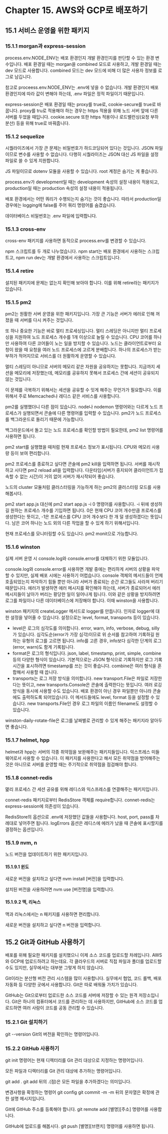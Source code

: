 # Chapter 15. AWS와 GCP로 배포하기

## 15.1 서비스 운영을 위한 패키지

### 15.1.1 morgan과 express-session

process.env.NODE_ENV는 배포 환경인지 개발 환경인지를 판단할 수 있는 환경 변수입니다.
배포 환경일 때는 morgan을 combined 모드로 사용하고, 개발 환경일 때는 dev 모드로 사용합니다.
combined 모드는 dev 모드에 비해 더 많은 사용자 정보를 로그로 남깁니다.

참고로 proceess.env.NODE_ENV는 .env에 넣을 수 없습니다.
개발 환경인지 배포 환경인지에 따라 값이 변해야 하는데, .env 파일은 정적 파일이기 때문입니다.

express-session은 배포 환경일 때는 proxy를 true로, cookie-secure를 true로 바꿉니다.
proxy를 tru로 적용해야 하는 경우는 https 적용을 위해 노드 서버 앞에 다른 서버를 두었을 때입니다.
cookie.secure 또한 https 적용이나 로드밸런싱(요청 부하 분산) 등을 위해 true로 바꿔줍니다.

### 15.1.2 sequelize

시퀄라이즈에서 가장 큰 문제는 비밀번호가 하드코딩되어 있다는 것입니다.
JSON 파일이므로 변수를 사용할 수 없습니다.
다행히 시퀄라이즈는 JSON 대신 JS 파일을 설정 파일로 쓸 수 있게 지원합니다.

JS 파일이므로 dotenv 모듈을 사용할 수 있습니다.
root 계정은 숨기는 게 좋습니다.

process.env가 development일 때는 development 속성의 설정 내용이 적용되고, production일 때는 production 속성의 설정 내용이 적용됩니다.

배포 환경에서는 어떤 쿼리가 수행되는지 숨기는 것이 좋습니다.
따라서 production일 경우에는 logging에 false를 주어 쿼리 명령어를 숨겼습니다.

데이터베이스 비밀번호는 .env 파일에 입력합니다.

### 15.1.3 cross-env

cross-env 패키지를 사용하면 동적으로 process.env를 변경할 수 있습니다.

npm 스크립트를 두 개로 나누었습니다.
npm start는 배포 환경에서 사용하는 스크립트고, npm run dev는 개발 환경에서 사용하는 스크립트입니다.

### 15.1.4 retire

설치된 패키지에 문제는 없는지 확인해 보아야 합니다.
이를 위해 retire라는 패키지가 있습니다.

### 15.1.5 pm2

pm2는 원활한 서버 운영을 위한 패키지입니다.
가장 큰 기능은 서버가 에러로 인해 꺼졌을 때 서버를 다시 켜주는 것입니다.

또 하나 중요한 기능은 바로 멀티 프로세싱입니다.
멀티 스레딩은 아니지만 멀티 프로세싱을 지원하여 노드 프로세스 개수를 1개 이상으로 늘릴 수 있습니다.
CPU 코어를 하나만 사용하여 다른 코어들이 노는 일을 방지할 수 있습니다.
노드는 클라이언트로부터 요청이 왔을 때 요청을 여러 노드 프로세스에 고르게 분배합니다.
하나의 프로세스가 받는 부하가 적어지므로 서비스를 더 원활하게 운영할 수 있습니다.

멀티 스레딩이 아니므로 서버의 메모리 같은 자원을 공유하지는 못합니다.
지금까지 세션을 메모리에 저장했는데, 메모리를 공유하지 못해서 프로세스 간에 세션이 공유되지 않는 것입니다.

이 문제를 극복하기 위해서는 세션을 공유할 수 잇게 해주는 무언가가 필요합니다.
이를 위해서 주로 Memcached나 레디스 같은 서비스를 사용합니다.

pm2를 실행했더니 다른 점이 있습니다.
node나 nodemon 명령어와는 다르게 노드 프로세스가 실행되면서 콘솔에 다른 명령어를 입력할 수 있습니다.
pm2가 노드 프로세스를 백그라운드로 돌리기 때문에 가능합니다.

백그라운드에서 돌고 있는 노드 프로세스를 확인할 방법이 필요한데, pm2 list 명령어를 사용하면 됩니다.

pm2 start를 실행했을 때처럼 현재 프로세스 정보가 표시됩니다.
CPU와 메모리 사용량 등이 보여 편리합니다.

pm2 프로세스를 종료하고 싶다면 콘솔에 pm2 kill을 입력하면 됩니다.
서버를 재시작하고 시다면 pm2 reload all을 입력합니다.
다운타임(서버가 중지되어 클라이언트가 접속할 수 없는 시간)이 거의 없어 서버가 재시작되어 좋습니다.

노드의 cluster 모듈처럼 클러스터링을 가능하게 하는 pm2의 클러스터링 모드를 사용해봅시다.

pm2 start app.js 대신에 pm2 start app.js -i 0 명령어를 사용합니다.
-i 뒤에 생성하길 원하는 프로세스 개수를 기입하면 됩니다.
0은 현재 CPU 코어 개수만큼 프로세스를 생성한다는 뜻이고, -1은 프로세스를 CPU 코어 개수보다 한 개 덜 생성하겠다는 뜻입니다.
남은 코어 하나는 노드 외의 다른 작업을 할 수 있게 하기 위해서입니다.

현재 프로세스를 모니터링할 수도 있습니다.
pm2 monit으로 가능합니다.

### 15.1.6 winston

실제 서버 운영 시 console.log와 console.error를 대체하기 위한 모듈입니다.

console.log와 console.error를 사용하면 개발 중에는 편리하게 서버의 상황을 파악할 수 있지만, 실제 배포 시에는 사용하기 어렵습니다.
console 객체의 메서드들이 언제 호출되었는지 파악하기 힘들 뿐만 아니라 서버가 종료되는 순간 로그들도 사라져 버리기 때문입니다.
에러가 발생하면 에러 메시지를 확인해야 하는데, 서버가 종료되어서 에러 메시지들이 날아가 버리는 황당한 일이 일어나게 됩니다.
이와 같은 상황을 방지하려면 로그를 파일이나 다른 데이터베이스에 저장해야 합니다.
이때 winston을 사용합니다.

winston 패키지의 createLogger 메서드로 logger를 만듭니다.
인자로 logger에 대한 설정을 넣어줄 수 있습니다.
설정으로는 level, format, transports 등이 있습니다.

- level은 로그의 심각도를 의미합니다. error, warn, info, verbose, debug, silly가 있습니다.
  심각도순(error가 가장 심각)이므로 위 순서를 참고하여 기록하길 원하는 유형의 로그를 고르면 됩니다.
  info를 고른 경우, info보다 심각한 단계의 로그(error, warn)도 함게 기록됩니다.
- format은 로그의 형식입니다.
  json, label, timestamp, print, simple, combine 등의 다양한 형식이 있습니다.
  기본적으로는 JSON 형식으로 기록하지만 로그 기록 시간을 표시하려면 timestamp를 쓰는 것이 좋습니다.
  combine은 여러 형식을 혼합해서 사용할 때 씁니다.
- transports는 로그 저장 방식을 의미합니다.
  new transport.File은 파일로 저장한다는 뜻이고, new transports.Console은 콘솔에 출력한다는 뜻입니다.
  여러 로깅 방식을 동시에 사용할 수도 있습니다.
  배포 환경이 아닌 경우 파일뿐만 아니라 콘솔에도 출력하도록 되어있습니다.
  이 메서드들에도 level, format 등을 설정할 수 있습니다.
  new transports.File인 경우 로그 파일의 이름인 filename도 설정할 수 있습니다.

winston-daily-rotate-file은 로그를 날짜별로 관리할 수 있게 해주는 패키지라 알아두면 좋습니다.

### 15.1.7 helmet, hpp

helmet과 hpp는 서버의 각종 취약점을 보완해주는 패키지들입니다.
익스프레스 미들웨어로서 사용할 수 있습니다.
이 패키지를 사용한다고 해서 모든 취약점을 방어해주는 것은 아니므로 서버를 운영할 때는 주기적으로 취약점을 점검해야 합니다.

### 15.1.8 connet-redis

멅리 프로세스 간 세션 공유를 위해 레디스와 익스프레스를 연결해주는 패키지입니다.

connet-redis 패키지로부터 RedisStore 객체를 require합니다.
connet-redis는 express-session에 의존성이 있습니다.

RedisStore의 옵션으로 .env에 저장했던 값들을 사용합니다.
host, port, pass를 차례대로 넣어주면 됩니다.
logErrors 옵션은 레디스에 에러가 났을 때 콘솔에 표시할지를 결정하는 옵션입니다.

### 15.1.9 nvm, n

노드 버전을 업데이트하기 위한 패키지입니다.

#### 15.1.9.1 윈도

새로운 버전을 설치하고 싶다면 nvm install [버전]을 입력합니다.

설치된 버전을 사용하려면 nvm use [버전명]을 입력합니다.

#### 15.1.9.2 맥, 리눅스

맥과 리눅스에서는 n 패키지를 사용하면 편리합니다.

새로운 버전을 설치하고 싶다면 n 버전을 입력합니다.

## 15.2 Git과 GitHub 사용하기

배포를 위해 필요한 패키지를 설치했으니 이제 소스 코드를 업로드할 차례입니다.
AWS와 GCP에 업로드하려고 하는데요.
각 클라우드의 서버로 직접 파일과 폴더를 업로드할 수도 있지만, 실무에서는 대부분 그렇게 하지 않습니다.

Git이라는 분산형 버전 관리 시스템을 많이 사용합니다.
실무에서 협업, 코드 롤백, 배포 자동화 등 다양한 곳에서 사용합니다.
Git은 따로 배워둘 가치가 있습니다.

GitHub는 Git으로부터 업로드한 소스 코드를 서버에 저장할 수 있는 원격 저장소입니다.
Git은 하나의 컴퓨터에서 코드를 관리하는 데 사용하지만, GitHub에 소스 코드를 업로드하면 여러 사람이 코드를 공동 관리할 수 있습니다.

### 15.2.1 Git 설치하기

git --version
Git의 버전을 확인하는 명령어입니다.

### 15.2.2 GitHub 사용하기

git init 명령어는 현재 디렉터리를 Git 관리 대상으로 지정하는 명령어입니다.

모든 파일과 디렉터리를 Git 관리 대상에 추가하는 명령어입니다.

git add .
git add 뒤의 .(점)은 모든 파일을 추가하겠다는 의미입니다.

변경사항을 확정하는 명령어
git config
git commit -m
-m 뒤의 문자열은 확정에 관한 설명 메시지입니다.

Git에 GitHub 주소를 등록해야 합니다.
git remote add [별명][주소] 명령어를 사용합니다.

GitHub에 업로드를 해봅시다.
git push [별명][브랜치] 명령어를 사용하면 됩니다.
